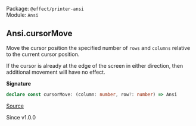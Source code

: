 Package: `@effect/printer-ansi`<br />
Module: `Ansi`<br />

## Ansi.cursorMove

Move the cursor position the specified number of `rows` and `columns`
relative to the current cursor position.

If the cursor is already at the edge of the screen in either direction, then
additional movement will have no effect.

**Signature**

```ts
declare const cursorMove: (column: number, row?: number) => Ansi
```

[Source](https://github.com/Effect-TS/effect/tree/main/packages/printer-ansi/src/Ansi.ts#L324)

Since v1.0.0